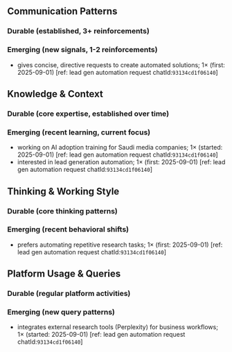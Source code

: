 ## Communication Patterns
### Durable (established, 3+ reinforcements)

### Emerging (new signals, 1-2 reinforcements)
- gives concise, directive requests to create automated solutions; 1× (first: 2025-09-01) [ref: lead gen automation request chatId:`93134cd1f06140`]

## Knowledge & Context
### Durable (core expertise, established over time)

### Emerging (recent learning, current focus)
- working on AI adoption training for Saudi media companies; 1× (started: 2025-09-01) [ref: lead gen automation request chatId:`93134cd1f06140`]
- interested in lead generation automation; 1× (first: 2025-09-01) [ref: lead gen automation request chatId:`93134cd1f06140`]

## Thinking & Working Style
### Durable (core thinking patterns)

### Emerging (recent behavioral shifts)
- prefers automating repetitive research tasks; 1× (first: 2025-09-01) [ref: lead gen automation request chatId:`93134cd1f06140`]

## Platform Usage & Queries
### Durable (regular platform activities)

### Emerging (new query patterns)
- integrates external research tools (Perplexity) for business workflows; 1× (started: 2025-09-01) [ref: lead gen automation request chatId:`93134cd1f06140`]